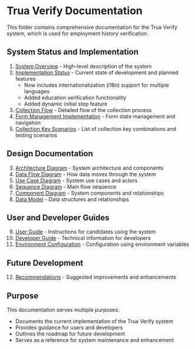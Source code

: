 # Trua Verify Documentation

This folder contains comprehensive documentation for the Trua Verify system, which is used for employment history verification.

## System Status and Implementation

1. [System Overview](./system-overview.md) - High-level description of the system
2. [Implementation Status](./implementation-status.md) - Current state of development and planned features
   - Now includes internationalization (i18n) support for multiple languages
   - Added education verification functionality
   - Added dynamic initial step feature
3. [Collection Flow](./collection-flow.md) - Detailed flow of the collection process
4. [Form Management Implementation](./form-management-implementation.md) - Form state management and navigation
5. [Collection Key Scenarios](./collection-key-scenarios.md) - List of collection key combinations and testing scenarios

## Design Documentation

3. [Architecture Diagram](./architecture-diagram.md) - System architecture and components
4. [Data Flow Diagram](./data-flow-diagram.md) - How data moves through the system
5. [Use Case Diagram](./use-case-diagram.md) - System use cases and actors
6. [Sequence Diagram](./sequence-diagram.md) - Main flow sequence
7. [Component Diagram](./component-diagram.md) - System components and relationships
8. [Data Model](./data-model.md) - Data structures and relationships

## User and Developer Guides

9. [User Guide](./user-guide.md) - Instructions for candidates using the system
10. [Developer Guide](./developer-guide.md) - Technical information for developers
11. [Environment Configuration](./environment-configuration.md) - Configuration using environment variables

## Future Development

12. [Recommendations](./recommendations.md) - Suggested improvements and enhancements

## Purpose

This documentation serves multiple purposes:
- Documents the current implementation of the Trua Verify system
- Provides guidance for users and developers
- Outlines the roadmap for future development
- Serves as a reference for system maintenance and enhancement